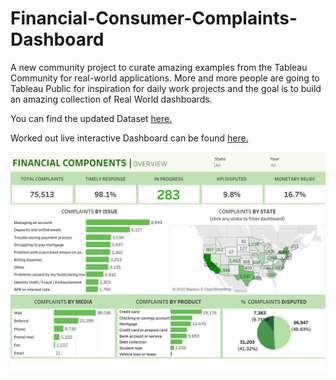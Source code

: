 # Financial-Consumer-Complaints-Dashboard
A new community project to curate amazing examples from the Tableau Community for real-world applications. More and more people are going to Tableau Public for inspiration for daily work projects and the goal is to build an amazing collection of Real World dashboards.

You can find the updated Dataset [here.](https://data.world/markbradbourne/rwfd-real-world-fake-data/workspace/file?filename=Financial+Consumer+Complaints.csv)

Worked out live interactive Dashboard can be found [here.](https://public.tableau.com/views/FinancialComponentsDataset/FinancialComponentsDashboard?:language=en-US&:display_count=n&:origin=viz_share_link)

<p align="center">
<img src="https://github.com/vivek-zanee/Financial-Consumer-Complaints-Dashboard/blob/900f45b665bac8960a6fa03c7974ad0f697b8f95/Financial%20Components%20Dashboard.png">
</p>
